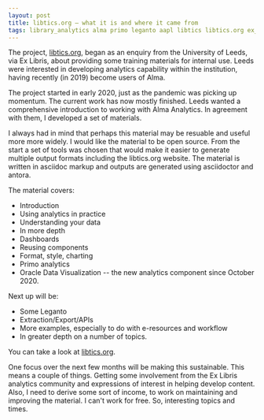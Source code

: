 ```yaml
---
layout: post
title: libtics.org — what it is and where it came from
tags: library_analytics alma primo leganto aapl libtics libtics.org ex_libris
---
```


The project, [libtics.org](https://libtics.org), began as an enquiry from the
University of Leeds, via Ex Libris, about providing some training materials for
internal use. Leeds were interested in developing analytics capability within
the institution, having recently (in 2019) become users of Alma.

The project started in early 2020, just as the pandemic was picking
up momentum. The current work has now mostly finished. Leeds wanted a
comprehensive introduction to working with Alma Analytics. In agreement with
them, I developed a set of materials.

I always had in mind that perhaps this material may be resuable and useful more
more widely. I would like the material to be open source. From the start a
set of tools was chosen that would make it easier to generate multiple output
formats including the libtics.org website. The material is written in asciidoc
markup and outputs are generated using asciidoctor and antora.

The material covers:

* Introduction
* Using analytics in practice
* Understanding your data
* In more depth
* Dashboards
* Reusing components
* Format, style, charting
* Primo analytics
* Oracle Data Visualization -- the new analytics component since October 2020.

Next up will be:

* Some Leganto
* Extraction/Export/APIs
* More examples, especially to do with e-resources and workflow
* In greater depth on a number of topics.

You can take a look at [libtics.org](https://libtics.org).

One focus over the next few months will be making this sustainable. This means
a couple of things. Getting some involvement from the Ex Libris analytics
community and expressions of interest in helping develop content. Also, I
need to derive some sort of income, to work on maintaining and improving the
material. I can't work for free. So, interesting topics and times.
